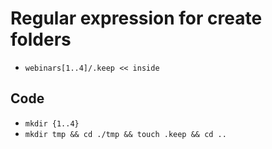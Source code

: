 # Regular expression for create folders

- `webinars[1..4]/.keep << inside`

## Code

- `mkdir {1..4}`
- `mkdir tmp && cd ./tmp && touch .keep && cd ..`